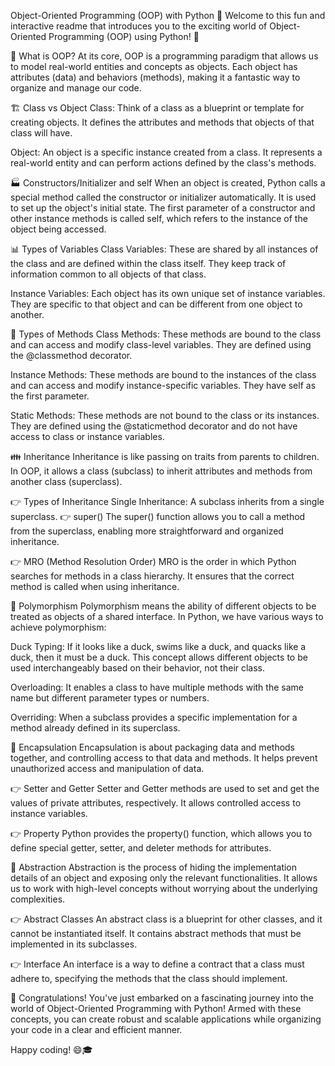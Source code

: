 
Object-Oriented Programming (OOP) with Python 🐍
Welcome to this fun and interactive readme that introduces you to the exciting world of Object-Oriented Programming (OOP) using Python! 🎉

🤔 What is OOP?
At its core, OOP is a programming paradigm that allows us to model real-world entities and concepts as objects. Each object has attributes (data) and behaviors (methods), making it a fantastic way to organize and manage our code.

🏗️ Class vs Object
Class: Think of a class as a blueprint or template for creating objects. It defines the attributes and methods that objects of that class will have.

Object: An object is a specific instance created from a class. It represents a real-world entity and can perform actions defined by the class's methods.

🏭 Constructors/Initializer and self
When an object is created, Python calls a special method called the constructor or initializer automatically. It is used to set up the object's initial state. The first parameter of a constructor and other instance methods is called self, which refers to the instance of the object being accessed.

📊 Types of Variables
Class Variables: These are shared by all instances of the class and are defined within the class itself. They keep track of information common to all objects of that class.

Instance Variables: Each object has its own unique set of instance variables. They are specific to that object and can be different from one object to another.

🔧 Types of Methods
Class Methods: These methods are bound to the class and can access and modify class-level variables. They are defined using the @classmethod decorator.

Instance Methods: These methods are bound to the instances of the class and can access and modify instance-specific variables. They have self as the first parameter.

Static Methods: These methods are not bound to the class or its instances. They are defined using the @staticmethod decorator and do not have access to class or instance variables.

👪 Inheritance
Inheritance is like passing on traits from parents to children. In OOP, it allows a class (subclass) to inherit attributes and methods from another class (superclass).

👉 Types of Inheritance
Single Inheritance: A subclass inherits from a single superclass.
👉 super()
The super() function allows you to call a method from the superclass, enabling more straightforward and organized inheritance.

👉 MRO (Method Resolution Order)
MRO is the order in which Python searches for methods in a class hierarchy. It ensures that the correct method is called when using inheritance.

🦆 Polymorphism
Polymorphism means the ability of different objects to be treated as objects of a shared interface. In Python, we have various ways to achieve polymorphism:

Duck Typing: If it looks like a duck, swims like a duck, and quacks like a duck, then it must be a duck. This concept allows different objects to be used interchangeably based on their behavior, not their class.

Overloading: It enables a class to have multiple methods with the same name but different parameter types or numbers.

Overriding: When a subclass provides a specific implementation for a method already defined in its superclass.

🧪 Encapsulation
Encapsulation is about packaging data and methods together, and controlling access to that data and methods. It helps prevent unauthorized access and manipulation of data.

👉 Setter and Getter
Setter and Getter methods are used to set and get the values of private attributes, respectively. It allows controlled access to instance variables.

👉 Property
Python provides the property() function, which allows you to define special getter, setter, and deleter methods for attributes.

🚀 Abstraction
Abstraction is the process of hiding the implementation details of an object and exposing only the relevant functionalities. It allows us to work with high-level concepts without worrying about the underlying complexities.

👉 Abstract Classes
An abstract class is a blueprint for other classes, and it cannot be instantiated itself. It contains abstract methods that must be implemented in its subclasses.

👉 Interface
An interface is a way to define a contract that a class must adhere to, specifying the methods that the class should implement.

🌟 Congratulations!
You've just embarked on a fascinating journey into the world of Object-Oriented Programming with Python! Armed with these concepts, you can create robust and scalable applications while organizing your code in a clear and efficient manner.

Happy coding! 😄🎓
